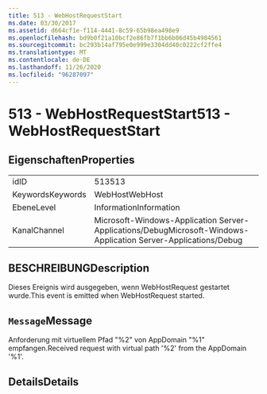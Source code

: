 ```yaml
---
title: 513 - WebHostRequestStart
ms.date: 03/30/2017
ms.assetid: d664cf1e-f114-4441-8c59-65b98ea498e9
ms.openlocfilehash: bd9b0f21a10bcf2e86fb7f1bb6b06d45b4984561
ms.sourcegitcommit: bc293b14af795e0e999e3304dd40c0222cf2ffe4
ms.translationtype: MT
ms.contentlocale: de-DE
ms.lasthandoff: 11/26/2020
ms.locfileid: "96287097"
---
```

# <a name="513---webhostrequeststart"></a><span data-ttu-id="3e3f3-102">513 - WebHostRequestStart</span><span class="sxs-lookup"><span data-stu-id="3e3f3-102">513 - WebHostRequestStart</span></span>

## <a name="properties"></a><span data-ttu-id="3e3f3-103">Eigenschaften</span><span class="sxs-lookup"><span data-stu-id="3e3f3-103">Properties</span></span>  
  
|||  
|-|-|  
|<span data-ttu-id="3e3f3-104">id</span><span class="sxs-lookup"><span data-stu-id="3e3f3-104">ID</span></span>|<span data-ttu-id="3e3f3-105">513</span><span class="sxs-lookup"><span data-stu-id="3e3f3-105">513</span></span>|  
|<span data-ttu-id="3e3f3-106">Keywords</span><span class="sxs-lookup"><span data-stu-id="3e3f3-106">Keywords</span></span>|<span data-ttu-id="3e3f3-107">WebHost</span><span class="sxs-lookup"><span data-stu-id="3e3f3-107">WebHost</span></span>|  
|<span data-ttu-id="3e3f3-108">Ebene</span><span class="sxs-lookup"><span data-stu-id="3e3f3-108">Level</span></span>|<span data-ttu-id="3e3f3-109">Information</span><span class="sxs-lookup"><span data-stu-id="3e3f3-109">Information</span></span>|  
|<span data-ttu-id="3e3f3-110">Kanal</span><span class="sxs-lookup"><span data-stu-id="3e3f3-110">Channel</span></span>|<span data-ttu-id="3e3f3-111">Microsoft-Windows-Application Server-Applications/Debug</span><span class="sxs-lookup"><span data-stu-id="3e3f3-111">Microsoft-Windows-Application Server-Applications/Debug</span></span>|  
  
## <a name="description"></a><span data-ttu-id="3e3f3-112">BESCHREIBUNG</span><span class="sxs-lookup"><span data-stu-id="3e3f3-112">Description</span></span>  

 <span data-ttu-id="3e3f3-113">Dieses Ereignis wird ausgegeben, wenn WebHostRequest gestartet wurde.</span><span class="sxs-lookup"><span data-stu-id="3e3f3-113">This event is emitted when WebHostRequest started.</span></span>  
  
## <a name="message"></a><span data-ttu-id="3e3f3-114">`Message`</span><span class="sxs-lookup"><span data-stu-id="3e3f3-114">Message</span></span>  

 <span data-ttu-id="3e3f3-115">Anforderung mit virtuellem Pfad "%2" von AppDomain "%1" empfangen.</span><span class="sxs-lookup"><span data-stu-id="3e3f3-115">Received request with virtual path '%2' from the AppDomain '%1'.</span></span>  
  
## <a name="details"></a><span data-ttu-id="3e3f3-116">Details</span><span class="sxs-lookup"><span data-stu-id="3e3f3-116">Details</span></span>
